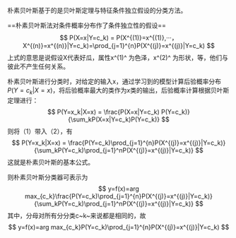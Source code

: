 朴素贝叶斯基于的是贝叶斯定理与特征条件独立假设的分类方法。



==朴素贝叶斯法对条件概率分布作了条件独立性的假设==
$$
P(X=x|Y=c_k)  = P(X^{(1)}=x^{(1)},···，X^{(n)}=x^{(n)}|Y=c_k)=\prod_{j=1}^{n}P(X^{(j)}=x^{(j)}|Y=c_k)
$$
上式的意思是说假设X代表好瓜，属性x^(1)^	为色泽，x^(2)^	为形状，等，他们与彼此不产生任何关系。



朴素贝叶斯进行分类时，对给定的输入x，通过学习到的模型计算后验概率分布$P(Y=c_k|X=x)$，将后验概率最大的类作为$x$类的输出，后验概率计算根据贝叶斯定理进行：
$$
P(Y=x_k|X=x) = \frac{P(X=x|Y=c_k) P(Y=c_k)}{\sum_kP(X=x|Y=c_k)P(Y=c_k)}
$$
则将（1）带入（2），有
$$
P(Y=x_k|X=x)  = \frac{P(Y=c_k)\prod_{j=1}^{n}P(X^{(j)}=x^{(j)}|Y=c_k)}{\sum_kP(Y=c_k)\prod_{j=1}^nP(X^{(j)}=x^{(j)}|Y=c_k)}
$$
这就是朴素贝叶斯的基本公式。

则朴素贝叶斯分类器可表示为
$$
y=f(x)=arg max_{c_k}\frac{P(Y=c_k)\prod_{j=1}^{n}P(X^{(j)}=x^{(j)}|Y=c_k)}{\sum_kP(Y=c_k)\prod_{j=1}^nP(X^{(j)}=x^{(j)}|Y=c_k)}
$$
其中，分母对所有分分类c~k~来说都是相同的，故
$$
y=f(x)=arg max_{c_k}P(Y=c_k)\prod_{j=1}^{n}P(X^{(j)}=x^{(j)}|Y=c_k)
$$




​		